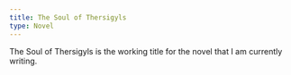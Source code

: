 ```yaml
---
title: The Soul of Thersigyls
type: Novel
---
```

The Soul of Thersigyls is the working title for the novel that I am
currently writing.